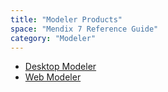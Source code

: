 ```yaml
---
title: "Modeler Products"
space: "Mendix 7 Reference Guide"
category: "Modeler"
---
```


* [Desktop Modeler](desktop-modeler)
* [Web Modeler](web-modeler)
